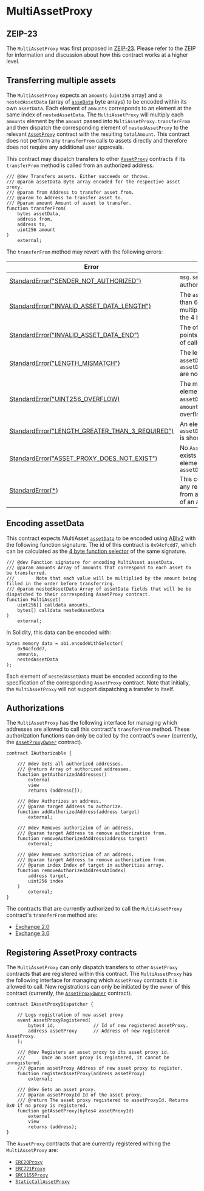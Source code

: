 # MultiAssetProxy

## ZEIP-23

The `MultiAssetProxy` was first proposed in [ZEIP-23](https://github.com/0xProject/ZEIPs/issues/23). Please refer to the ZEIP for information and discussion about how this contract works at a higher level.

## Transferring multiple assets

The `MultiAssetProxy` expects an `amounts` (`uint256` array) and a `nestedAssetData` (array of [`asseData`](../v3/v3-specification.md#assetdata) byte arrays) to be encoded within its own `assetData`. Each element of `amounts` corresponds to an element at the same index of `nestedAssetData`. The `MultiAssetProxy` will multiply each `amounts` element by the `amount` passed into `MultiAssetProxy.transferFrom` and then dispatch the corresponding element of `nestedAssetProxy` to the relevant [`AssetProxy`](v3/v3-specification.md#assetproxy) contract with the resulting `totalAmount`. This contract does not perform any `transferFrom` calls to assets directly and therefore does not require any additional user approvals.

This contract may dispatch transfers to other [`AssetProxy`](../v3/v3-specification.md#assetproxy) contracts if its `transferFrom` method is called from an authorized address.

```solidity
/// @dev Transfers assets. Either succeeds or throws.
/// @param assetData Byte array encoded for the respective asset proxy.
/// @param from Address to transfer asset from.
/// @param to Address to transfer asset to.
/// @param amount Amount of asset to transfer.
function transferFrom(
    bytes assetData,
    address from,
    address to,
    uint256 amount
)
    external;
```

The `transferFrom` method may revert with the following errors:

| Error                                                                                       | Condition                                                                                                 |
| ------------------------------------------------------------------------------------------- | --------------------------------------------------------------------------------------------------------- |
| [StandardError("SENDER_NOT_AUTHORIZED")](../v3/v3-specification.md#standard-error)          | `msg.sender` has not been authorized                                                                      |
| [StandardError("INVALID_ASSET_DATA_LENGTH")](../v3/v3-specification.md#standard-error)      | The `assetData` is shorter than 68 bytes or is not a multiple of 32 (exluding the 4 byte id)              |
| [StandardError("INVALID_ASSET_DATA_END")](../v3/v3-specification.md#standard-error)         | The offset to `assetData` points to outside the end of calldata                                           |
| [StandardError("LENGTH_MISMATCH")](../v3/v3-specification.md#standard-error)                | The length of the `assetData.amounts` and `assetData.nestedAssetData` are not equal                       |
| [StandardError("UINT256_OVERFLOW)](../v3/v3-specification.md#standard-error)                | The multiplication of an element of `assetData.amounts` and `amount` resulted in an overflow              |
| [StandardError("LENGTH_GREATER_THAN_3_REQUIRED")](../v3/v3-specification.md#standard-error) | An element of `assetData.nestedAssetData` is shorter than 4 bytes                                         |
| [StandardError("ASSET_PROXY_DOES_NOT_EXIST")](../v3/v3-specification.md#standard-error)     | No `AssetProxy` contract exists for the given id of an element of `assetData.nestedAssetData`             |
| [StandardError(\*)](../v3/v3-specification.md#standard-error)                               | This contract will rethrow any revert data received from an unsuccessful call of an `AssetProxy` contract |

## Encoding assetData

This contract expects MultiAsset [`assetData`](../v3/v3-specification.md#assetdata) to be encoded using [ABIv2](http://solidity.readthedocs.io/en/latest/abi-spec.html) with the following function signature. The id of this contract is `0x94cfcdd7`, which can be calculated as the [4 byte function selector](https://solidity.readthedocs.io/en/latest/abi-spec.html#function-selector) of the same signature.

```solidity
/// @dev Function signature for encoding MultiAsset assetData.
/// @param amounts Array of amounts that correspond to each asset to be transferred.
///        Note that each value will be multiplied by the amount being filled in the order before transferring.
/// @param nestedAssetData Array of assetData fields that will be be dispatched to their correspnding AssetProxy contract.
function MultiAsset(
    uint256[] calldata amounts,
    bytes[] calldata nestedAssetData
)
    external;
```

In Solidity, this data can be encoded with:

```solidity
bytes memory data = abi.encodeWithSelector(
    0x94cfcdd7,
    amounts,
    nestedAssetData
);
```

Each element of `nestedAssetData` must be encoded according to the specification of the corresponding `AssetProxy` contract. Note that initially, the `MultiAssetProxy` will not support dispatching a transfer to itself.

## Authorizations

The `MultiAssetProxy` has the following interface for managing which addresses are allowed to call this contract's `transferFrom` method. These authorization functions can only be called by the contract's `owner` (currently, the [`AssetProxyOwner`](../v3/v3-specification.md#assetproxyowner) contract).

```solidity
contract IAuthorizable {

    /// @dev Gets all authorized addresses.
    /// @return Array of authorized addresses.
    function getAuthorizedAddresses()
        external
        view
        returns (address[]);

    /// @dev Authorizes an address.
    /// @param target Address to authorize.
    function addAuthorizedAddress(address target)
        external;

    /// @dev Removes authorizion of an address.
    /// @param target Address to remove authorization from.
    function removeAuthorizedAddress(address target)
        external;

    /// @dev Removes authorizion of an address.
    /// @param target Address to remove authorization from.
    /// @param index Index of target in authorities array.
    function removeAuthorizedAddressAtIndex(
        address target,
        uint256 index
    )
        external;
}
```

The contracts that are currently authorized to call the `MultiAssetProxy` contract's `transferFrom` method are:

- [Exchange 2.0](../v2/v2-specification.md#exchange)
- [Exchange 3.0](../v3/v3-specification.md#exchange)

## Registering AssetProxy contracts

The `MultiAssetProxy` can only dispatch transfers to other `AssetProxy` contracts that are registered within this contract. The `MultiAssetProxy` has the following interface for managing which `AssetProxy` contracts it is allowed to call. New registrations can only be initiated by the `owner` of this contract (currently, the [`AssetProxyOwner`](../v3/v3-specification.md#assetproxyowner) contract).

```solidity
contract IAssetProxyDispatcher {

    // Logs registration of new asset proxy
    event AssetProxyRegistered(
        bytes4 id,              // Id of new registered AssetProxy.
        address assetProxy      // Address of new registered AssetProxy.
    );

    /// @dev Registers an asset proxy to its asset proxy id.
    ///      Once an asset proxy is registered, it cannot be unregistered.
    /// @param assetProxy Address of new asset proxy to register.
    function registerAssetProxy(address assetProxy)
        external;

    /// @dev Gets an asset proxy.
    /// @param assetProxyId Id of the asset proxy.
    /// @return The asset proxy registered to assetProxyId. Returns 0x0 if no proxy is registered.
    function getAssetProxy(bytes4 assetProxyId)
        external
        view
        returns (address);
}

```

The `AssetProxy` contracts that are currently registered withing the `MultiAssetProxy` are:

- [`ERC20Proxy`](../asset-proxy/erc20-proxy.md)
- [`ERC721Proxy`](../asset-proxy/erc721-proxy.md)
- [`ERC1155Proxy`](../asset-proxy/erc1155-proxy.md)
- [`StaticCallAssetProxy`](../asset-proxy/static-call-proxy.md)
